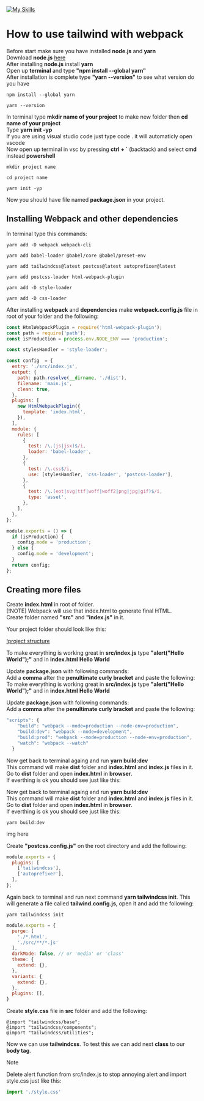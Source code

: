 [![My Skills](https://skillicons.dev/icons?i=webpack,tailwind)](https://skillicons.dev)

# How to use tailwind with webpack

Before start make sure you have installed **node.js** and **yarn**  
Download **node.js** [here](https://nodejs.org/en)  
After installing **node.js** install **yarn**  
Open up **terminal** and type **"npm install --global yarn"**  
After installation is complete type **"yarn --version"** to see what version do you have  

```
npm install --global yarn
```

```
yarn --version
```

In terminal type **mkdir name of your project** to make new folder then **cd name of your project**  
Type **yarn init -yp**  
If you are using visual studio code just type code . it will automaticly open vscode   
Now open up terminal in vsc by pressing **ctrl + `** (backtack) and select **cmd** instead **powershell**  

```
mkdir project name
```

```
cd project name
```

```
yarn init -yp
```
Now you should have file named **package.json** in your project.

## Installing Webpack and other dependencies

In terminal type this commands:
```
yarn add -D webpack webpack-cli
```
```
yarn add babel-loader @babel/core @babel/preset-env
```
```
yarn add tailwindcss@latest postcss@latest autoprefixer@latest
```
```
yarn add postcss-loader html-webpack-plugin
```
```
yarn add -D style-loader
```
```
yarn add -D css-loader	
```
After installing **webpack** and **dependencies** make **webpack.config.js** file in root of your folder and the following:

```javascript
const HtmlWebpackPlugin = require('html-webpack-plugin');
const path = require('path');
const isProduction = process.env.NODE_ENV === 'production';

const stylesHandler = 'style-loader';

const config  = {
  entry: './src/index.js',
  output: {
    path: path.resolve(__dirname, './dist'),
    filename: 'main.js',
    clean: true,
  },
  plugins: [
    new HtmlWebpackPlugin({
      template: 'index.html',
    }),
  ],
  module: {
    rules: [
      {
        test: /\.(js|jsx)$/i,
        loader: 'babel-loader',
      },
      {
        test: /\.css$/i,
        use: [stylesHandler, 'css-loader', 'postcss-loader'],
      },
      {
        test: /\.(eot|svg|ttf|woff|woff2|png|jpg|gif)$/i,
        type: 'asset',
      },
    ],
  },
};

module.exports = () => {
  if (isProduction) {
    config.mode = 'production';
  } else {
    config.mode = 'development';
  }
  return config;
};
```

## Creating more files

Create **index.html** in root of folder.  
[!NOTE] Webpack will use that index.html to generate final HTML.  
Create folder named **"src"** and **"index.js"** in it.  

Your project folder should look like this:

[!project structure](https://github.com/[adnancodes29]/[TailwindCss-and-WebPack5]/blob/[main]/images/folder-structure-1.jpg?raw=true)

To make everything is working great in **src/index.js** type **"alert("Hello World");"** and in **index.html** **Hello World**

Update **package.json** with following commands:  
Add a **comma** after the **penultimate curly bracket** and paste the following:  
To make everything is working great in **src/index.js** type **"alert("Hello World");"** and in **index.html** **Hello World**

Update **package.json** with following commands:  
Add a **comma** after the **penultimate curly bracket** and paste the following:

```javascript
"scripts": {
    "build": "webpack --mode=production --node-env=production",
    "build:dev": "webpack --mode=development",
    "build:prod": "webpack --mode=production --node-env=production",
    "watch": "webpack --watch"
  }
```

Now get back to terminal againg and run **yarn build:dev**  
This command will make **dist** folder and **index.html** and **index.js** files in it.  
Go to **dist** folder and open **index.html** in **browser**.  
If everthing is ok you should see just like this:  

Now get back to terminal againg and run **yarn build:dev**  
This command will make **dist** folder and **index.html** and **index.js** files in it.  
Go to **dist** folder and open **index.html** in **browser**.  
If everthing is ok you should see just like this:

```
yarn build:dev
```

img here



Create **"postcss.config.js"** on the root directory and add the following: 

```javascript
module.exports = {
  plugins: [
    ['tailwindcss'],
    ['autoprefixer'],
  ],
};
```

Again back to terminal and run next command **yarn tailwindcss init**. This will generate a file called **tailwind.config.js**, open it and add the following:

```
yarn tailwindcss init

```
```javascript
module.exports = {
  purge: [
    './*.html',
    './src/**/*.js'
  ],
  darkMode: false, // or 'media' or 'class'
  theme: {
    extend: {},
  },
  variants: {
    extend: {},
  },
  plugins: [],
}
```

Create **style.css** file in **src** folder and add the following:
```
@import "tailwindcss/base";
@import "tailwindcss/components";
@import "tailwindcss/utilities";
```

Now we can use **tailwindcss**. To test this we can add next **class** to our **body tag**.

> [!NOTE]
> Delete alert function from src/index.js to stop annoying alert and import style.css just like this:

```javascript
import './style.css'
```
 

